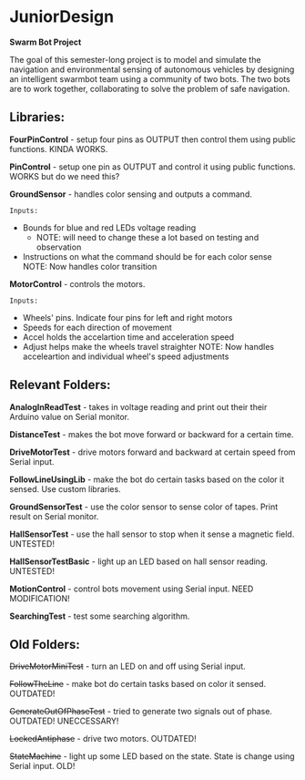 # JuniorDesign
**Swarm Bot Project**

The goal of this semester-long project is to model and simulate the navigation and environmental sensing of autonomous vehicles by designing an intelligent swarmbot
team using a community of two bots. The two bots are to work together, collaborating to solve
the problem of safe navigation.

## Libraries:

**FourPinControl** - setup four pins as OUTPUT then control them using public functions. KINDA WORKS.

**PinControl** - setup one pin as OUTPUT and control it using public functions. WORKS but do we need this?

**GroundSensor** - handles color sensing and outputs a command.
<pre><code>Inputs: 
</code></pre>
  - Bounds for blue and red LEDs voltage reading
    - NOTE: will need to change these a lot based on testing and observation
  - Instructions on what the command should be for each color sense
  NOTE: Now handles color transition

**MotorControl** - controls the motors.
<pre><code>Inputs: 
</code></pre>
  - Wheels' pins. Indicate four pins for left and right motors
  - Speeds for each direction of movement
  - Accel holds the accelartion time and acceleration speed
  - Adjust helps make the wheels travel straighter
  NOTE: Now handles acceleartion and individual wheel's speed adjustments

## Relevant Folders:

**AnalogInReadTest** - takes in voltage reading and print out their their Arduino value on Serial monitor.

**DistanceTest** - makes the bot move forward or backward for a certain time.

**DriveMotorTest** - drive motors forward and backward at certain speed from Serial input.

**FollowLineUsingLib** - make the bot do certain tasks based on the color it sensed. Use custom libraries.

**GroundSensorTest** - use the color sensor to sense color of tapes. Print result on Serial monitor.

**HallSensorTest** - use the hall sensor to stop when it sense a magnetic field. UNTESTED!

**HallSensorTestBasic** - light up an LED based on hall sensor reading. UNTESTED!

**MotionControl** - control bots movement using Serial input. NEED MODIFICATION!

**SearchingTest** - test some searching algorithm.

## Old Folders:

~~DriveMotorMiniTest~~ - turn an LED on and off using Serial input.

~~FollowTheLine~~ - make bot do certain tasks based on color it sensed. OUTDATED!

~~GenerateOutOfPhaseTest~~ - tried to generate two signals out of phase. OUTDATED! UNECCESSARY!

~~LockedAntiphase~~ - drive two motors. OUTDATED!

~~StateMachine~~ - light up some LED based on the state. State is change using Serial input. OLD!
